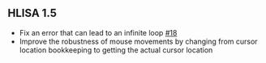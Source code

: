 ## HLISA 1.5
- Fix an error that can lead to an infinite loop [#18](https://github.com/droefs/HLISA/issues/18)
- Improve the robustness of mouse movements by changing from cursor location bookkeeping to getting the actual cursor location